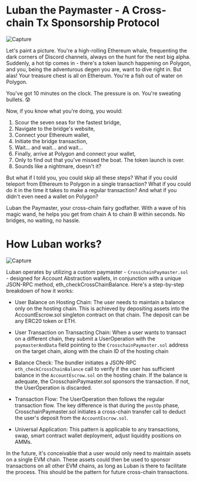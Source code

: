 # Luban the Paymaster - A Cross-chain Tx Sponsorship Protocol
![Capture](https://github.com/da-bao-jian/eth-waterloo/assets/63417973/4684c09e-cdf3-40c9-bc12-da93d950b963)

Let's paint a picture. You're a high-rolling Ethereum whale, frequenting the dark corners of Discord channels, always on the hunt for the next big alpha. Suddenly, a hot tip comes in - there's a token launch happening on Polygon, and you, being the adventurous degen you are, want to dive right in. But alas! Your treasure chest is all on Ethereum. You're a fish out of water on Polygon.

You've got 10 minutes on the clock. The pressure is on. You're sweating bullets. 😰

Now, if you know what you're doing, you would:

1. Scour the seven seas for the fastest bridge,
2. Navigate to the bridge's website,
3. Connect your Ethereum wallet,
4. Initiate the bridge transaction,
5. Wait... and wait... and wait...
6. Finally, arrive at Polygon and connect your wallet,
7. Only to find out that you've missed the boat. The token launch is over.
8. Sounds like a nightmare, doesn't it?

But what if I told you, you could skip all these steps? What if you could teleport from Ethereum to Polygon in a single transaction? What if you could do it in the time it takes to make a regular transaction? And what if you didn't even need a wallet on Polygon?

Luban the Paymaster, your cross-chain fairy godfather. With a wave of his magic wand, he helps you get from chain A to chain B within seconds. No bridges, no waiting, no hassle.

# How Luban works? 
![Capture](https://github.com/da-bao-jian/eth-waterloo/assets/63417973/232b809f-43a7-45e9-a870-76c19e03b5b1)

Luban operates by utilizing a custom paymaster - `CrosschainPaymaster.sol` - designed for Account Abstraction wallets, in conjunction with a unique JSON-RPC method, eth_checkCrossChainBalance. Here's a step-by-step breakdown of how it works:

* User Balance on Hosting Chain: The user needs to maintain a balance only on the hosting chain. This is achieved by depositing assets into the AccountEscrow.sol singleton contract on that chain. The deposit can be any ERC20 token or ETH.
  
* User Transaction on Transacting Chain: When a user wants to transact on a different chain, they submit a UserOperation with the `paymasterAndData` field pointing to the `CrosschainPaymaster.sol` address on the target chain, along with the chain ID of the hosting chain
  
* Balance Check: The bundler initiates a JSON-RPC `eth_checkCrossChainBalance` call to verify if the user has sufficient balance in the `AccountEscrow.sol` on the hosting chain. If the balance is adequate, the CrosschainPaymaster.sol sponsors the transaction. If not, the UserOperation is discarded.

* Transaction Flow: The UserOperation then follows the regular transaction flow. The key difference is that during the `postOp` phase, CrosschainPaymaster.sol initiates a cross-chain transfer call to deduct the user's deposit from the `AccountEscrow.sol`.

* Universal Application: This pattern is applicable to any transactions, swap, smart contract wallet deployment, adjust liquidity positions on AMMs.

In the future, it's conceivable that a user would only need to maintain assets on a single EVM chain. These assets could then be used to sponsor transactions on all other EVM chains, as long as Luban is there to facilitate the process. This should be the pattern for future cross-chain transactions. 
  
